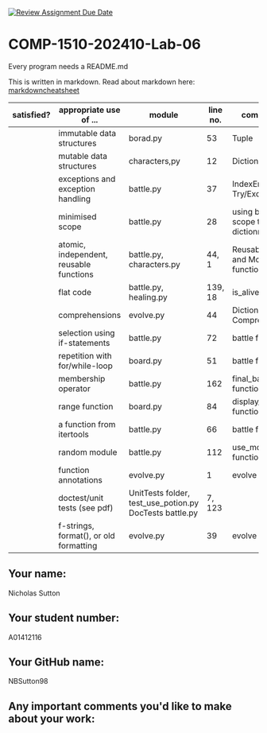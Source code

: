 [![Review Assignment Due Date](https://classroom.github.com/assets/deadline-readme-button-22041afd0340ce965d47ae6ef1cefeee28c7c493a6346c4f15d667ab976d596c.svg)](https://classroom.github.com/a/RonMG0im)
# COMP-1510-202410-Lab-06

Every program needs a README.md

This is written in markdown. Read about markdown here: [markdowncheatsheet](https://www.markdownguide.org/cheat-sheet/)

| satisfied?    | appropriate use of ...                      | module                                                  | line no. | comments                                |
|------------    |------------------------------------------    |---------------------------------------------------------|----------|-----------------------------------------|
|               | immutable data structures                   | borad.py                                                | 53       | Tuple                                   |
|               | mutable data structures                     | characters,py                                           | 12       | Dictionary                              |
|               | exceptions and exception handling           | battle.py                                               | 37       | IndexError Try/Except                   |
|               | minimised scope                             | battle.py                                               | 28       | using block scope to get dictionry keys |
|               | atomic, independent,  reusable functions    | battle.py, characters.py                                | 44, 1    | Reusable Battle and Monster function    |
|               | flat code                                   | battle.py, healing.py                                   | 139, 18  | is_alive, potion                        |
|               | comprehensions                              | evolve.py                                               | 44       | Dictionary Comprehension                |
|               | selection using if-statements               | battle.py                                               | 72       | battle function                         |
|               | repetition with for/while-loop              | board.py                                                | 51       | battle function                         |
|               | membership operator                         | battle.py                                               | 162      | final_battl function                    |
|               | range function                              | board.py                                                | 84       | display_board function                  |
|               | a function from itertools                   | battle.py                                               | 66       | battle function                         |
|               | random module                               | battle.py                                               | 112      | use_move function                       |
|               | function annotations                        | evolve.py                                               | 1        | evolve function                         |
|               | doctest/unit tests (see pdf)                | UnitTests folder, test_use_potion.py DocTests battle.py | 7, 123   |                                         |
|               | f-strings, format(), or old formatting      | evolve.py                                               | 39       | evolve function                         |

## Your name:
Nicholas Sutton 

## Your student number:
A01412116

## Your GitHub name:
NBSutton98

## Any important comments you'd like to make about your work:

